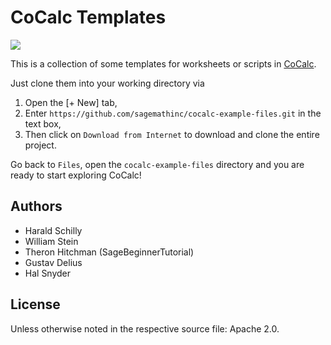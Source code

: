 CoCalc Templates
================

  [<img src="https://user-images.githubusercontent.com/1276278/177587186-dfb8e8ea-08aa-4fcb-911a-96f0ae93425b.svg">](https://cocalc.com/github/sagemathinc/cocalc-example-files)

This is a collection of some templates for worksheets or scripts
in [CoCalc](https://cocalc.com).

Just clone them into your working directory via

1. Open the [+ New] tab,
1. Enter `https://github.com/sagemathinc/cocalc-example-files.git` in the text box,
1. Then click on `Download from Internet` to download and clone the entire project.

Go back to `Files`, open the `cocalc-example-files` directory and you are ready to start exploring CoCalc!

Authors
-------

* Harald Schilly
* William Stein
* Theron Hitchman (SageBeginnerTutorial)
* Gustav Delius
* Hal Snyder

License
-------

Unless otherwise noted in the respective source file: Apache 2.0.
